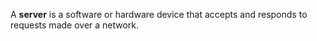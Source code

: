 A **server** is a software or hardware device that accepts and responds to requests made over a network.